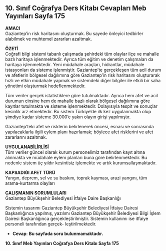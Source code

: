 ## 10. Sınıf Coğrafya Ders Kitabı Cevapları Meb Yayınları Sayfa 175

**AMACI**  
 Gaziantep’in risk haritasını oluşturmak. Bu sayede önleyici tedbirler alabilmek ve muhtemel zararları azaltmak.

**ÖZETİ**  
 Coğrafi bilgi sistemi tabanlı çalışmada şehirdeki tüm olaylar ilçe ve mahalle bazlı haritaya işlenmektedir. Ayrıca tüm eğitim ve denetim çalışmaları da haritaya işlenmektedir. Yeni müdahale araçları, hidrantlar, müdahale istasyonları da sisteme işlenmiştir. Gaziantep’te gerçekleşen tüm acil durum ve afetlerin bölgesel dağılımına göre Gaziantep’in risk haritasını oluşturarak hızlı ve etkin müdahale yapmak ve sistemdeki diğer bilgiler ile etkili bir saha yönetimi oluşturmak hedeflenmektedir.

Tüm veriler gerçek istatistiklere göre tutulmaktadır. Ayrıca hem afet ve acil durumun cinsine hem de mahalle bazlı olarak bölgesel dağılımına göre kayıtlar tutulmakta ve sisteme işlenmektedir. Dolayısıyla tespit ve sonuçlar kesinlik arz etmektedir. Bu sistem Türkiye’de ilk kez uygulanmakta olup şimdiye kadar sisteme 30.000’e yakın olayın girişi yapılmıştır.

Gaziantep’teki afet ve risklerin belirlenerek öncesi, esnası ve sonrasında yapılacaklarla ilgili eylem planı hazırlamak; böylece afet risklerini ve afet zararlarını azaltmak.

**UYGULANABİLİRLİSİ**  
 Tüm veriler güncel olarak kurum personelimiz tarafından kayıt altına alınmakta ve müdahale eylem planları buna göre belirlenmektedir. Bu nedenle sistem üç yıldır kesintisiz işlemekte ve artık kurumsallaşmaktadır.

**KAPSADIĞI AFET TÜRÜ**  
 Yangın, deprem, sel ve su baskını, toprak kayması, arazi yangını, tüm arama-kurtarma olayları

**ÇALIŞMANIN SORUMLULARI**  
 Gaziantep Büyükşehir Belediyesi İtfaiye Daire Başkanlığı

Sistemin tasarımı Gaziantep Büyükşehir Belediyesi İtfaiye Dairesi Başkanlığınca yapılmış, yazılımı Gaziantep Büyükşehir Belediyesi Bilgi İşlem Dairesi Başkanlığınca gerçekleştirilmiştir. Sistemin kullanımı ise itfaiye personeli tarafından gerçek- leştirilmektedir.

* **Cevap**: **Bu sayfada soru bulunmamaktadır.**

**10. Sınıf Meb Yayınları Coğrafya Ders Kitabı Sayfa 175**